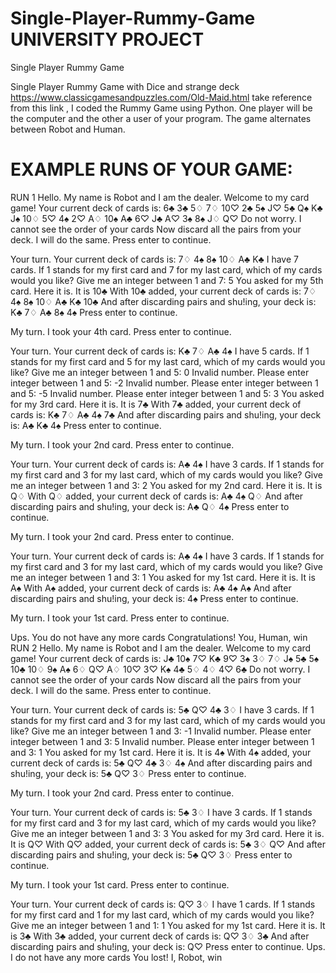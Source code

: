 # Single-Player-Rummy-Game UNIVERSITY PROJECT
Single Player Rummy Game

Single Player Rummy Game with Dice and strange deck https://www.classicgamesandpuzzles.com/Old-Maid.html take reference from this link , I coded the Rummy Game using Python. One player will be the computer and the other a user of your program. The game alternates between Robot and Human.

# EXAMPLE RUNS OF YOUR GAME:
RUN 1
Hello. My name is Robot and I am the dealer. Welcome to my card game! Your current deck of cards is: 6♣ 3♣ 5♢ 7♢ 10♡ 2♣ 5♠ J♡ 5♣ Q♠ K♣ J♠ 10♢ 5♡ 4♠ 2♡ A♢ 10♠ A♣ 6♡ J♣ A♡ 3♠ 8♠ J♢ Q♡ Do not worry. I cannot see the order of your cards Now discard all the pairs from your deck. I will do the same. Press enter to continue.

Your turn. Your current deck of cards is: 7♢ 4♠ 8♠ 10♢ A♣ K♣ I have 7 cards. If 1 stands for my first card and 7 for my last card, which of my cards would you like? Give me an integer between 1 and 7: 5 You asked for my 5th card. Here it is. It is 10♣ With 10♣ added, your current deck of cards is: 7♢ 4♠ 8♠ 10♢ A♣ K♣ 10♣ And after discarding pairs and shu!ing, your deck is: K♣ 7♢ A♣ 8♠ 4♠ Press enter to continue.

My turn. I took your 4th card. Press enter to continue.

Your turn. Your current deck of cards is: K♣ 7♢ A♣ 4♠ I have 5 cards. If 1 stands for my first card and 5 for my last card, which of my cards would you like? Give me an integer between 1 and 5: 0 Invalid number. Please enter integer between 1 and 5: -2 Invalid number. Please enter integer between 1 and 5: -5 Invalid number. Please enter integer between 1 and 5: 3 You asked for my 3rd card. Here it is. It is 7♣ With 7♣ added, your current deck of cards is: K♣ 7♢ A♣ 4♠ 7♣ And after discarding pairs and shu!ing, your deck is: A♣ K♣ 4♠ Press enter to continue.

My turn. I took your 2nd card. Press enter to continue.

Your turn. Your current deck of cards is: A♣ 4♠ I have 3 cards. If 1 stands for my first card and 3 for my last card, which of my cards would you like? Give me an integer between 1 and 3: 2 You asked for my 2nd card. Here it is. It is Q♢ With Q♢ added, your current deck of cards is: A♣ 4♠ Q♢ And after discarding pairs and shu!ing, your deck is: A♣ Q♢ 4♠ Press enter to continue.

My turn. I took your 2nd card. Press enter to continue.

Your turn. Your current deck of cards is: A♣ 4♠ I have 3 cards. If 1 stands for my first card and 3 for my last card, which of my cards would you like? Give me an integer between 1 and 3: 1 You asked for my 1st card. Here it is. It is A♠ With A♠ added, your current deck of cards is: A♣ 4♠ A♠ And after discarding pairs and shu!ing, your deck is: 4♠ Press enter to continue.

My turn. I took your 1st card. Press enter to continue.

Ups. You do not have any more cards Congratulations! You, Human, win
RUN 2
Hello. My name is Robot and I am the dealer. Welcome to my card game! Your current deck of cards is: J♣ 10♠ 7♡ K♣ 9♡ 3♠ 3♢ 7♢ J♠ 5♣ 5♠ 10♣ 10♢ 9♠ A♠ 6♢ Q♡ A♢ 10♡ 3♡ K♠ 4♣ 5♢ 4♢ 4♡ 6♣ Do not worry. I cannot see the order of your cards Now discard all the pairs from your deck. I will do the same. Press enter to continue.

Your turn. Your current deck of cards is: 5♣ Q♡ 4♣ 3♢ I have 3 cards. If 1 stands for my first card and 3 for my last card, which of my cards would you like? Give me an integer between 1 and 3: -1 Invalid number. Please enter integer between 1 and 3: 5 Invalid number. Please enter integer between 1 and 3: 1 You asked for my 1st card. Here it is. It is 4♠ With 4♠ added, your current deck of cards is: 5♣ Q♡ 4♣ 3♢ 4♠ And after discarding pairs and shu!ing, your deck is: 5♣ Q♡ 3♢ Press enter to continue.

My turn. I took your 2nd card. Press enter to continue.

Your turn. Your current deck of cards is: 5♣ 3♢ I have 3 cards. If 1 stands for my first card and 3 for my last card, which of my cards would you like? Give me an integer between 1 and 3: 3 You asked for my 3rd card. Here it is. It is Q♡ With Q♡ added, your current deck of cards is: 5♣ 3♢ Q♡ And after discarding pairs and shu!ing, your deck is: 5♣ Q♡ 3♢ Press enter to continue.

My turn. I took your 1st card. Press enter to continue.

Your turn. Your current deck of cards is: Q♡ 3♢ I have 1 cards. If 1 stands for my first card and 1 for my last card, which of my cards would you like? Give me an integer between 1 and 1: 1 You asked for my 1st card. Here it is. It is 3♣ With 3♣ added, your current deck of cards is: Q♡ 3♢ 3♣ And after discarding pairs and shu!ing, your deck is: Q♡ Press enter to continue. Ups. I do not have any more cards You lost! I, Robot, win
